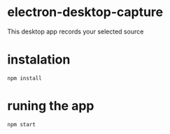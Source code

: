 # electron-desktop-capture
This desktop app records your selected source 


# instalation 
```
npm install
```


# runing the app 
```
npm start

```
